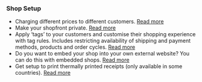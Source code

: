 ### Shop Setup

* Charging different prices to different customers. [Read more](/Customer-specific-pricing.md)
* Make your shopfront private. [Read more](/private-shopfront.md)
* Apply ‘tags’ to your customers and customise their shopping experience with tag rules. Includes restricting availability of shipping and payment methods, products and order cycles. [Read more](/customer-accounts-and-tagging.md)
* Do you want to embed your shop into your own external website? You can do this with embedded shops. [Read more](/embedded-shopfronts.md)
* Get setup to print thermally printed receipts \(only available in some countries\). [Read more](/thermally-printed-receipts.md)



